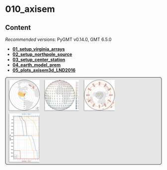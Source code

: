 # 010_axisem

## Content

_Recommended versions_: PyGMT v0.14.0, GMT 6.5.0

- **[01_setup_virginia_arrays](https://github.com/yvonnefroehlich/GMT_PyGMT_plotting/tree/main/010_axisem/01_setup_virginia_arrays)**
- **[02_setup_northpole_source](https://github.com/yvonnefroehlich/GMT_PyGMT_plotting/tree/main/010_axisem/02_setup_northpole_source)**
- **[03_setup_center_station](https://github.com/yvonnefroehlich/GMT_PyGMT_plotting/tree/main/010_axisem/03_setup_center_station)**
- **[04_earth_model_prem](https://github.com/yvonnefroehlich/GMT_PyGMT_plotting/tree/main/010_axisem/04_earth_model_station)**
- **[05_plots_axisem3d_LND2016](https://github.com/yvonnefroehlich/GMT_PyGMT_plotting/tree/main/010_axisem/05_plots_axisem3d_LND2016)**

![](https://github.com/yvonnefroehlich/gmt-pygmt-plotting/raw/main/_images/github_maps_readme_010axisem.png)
